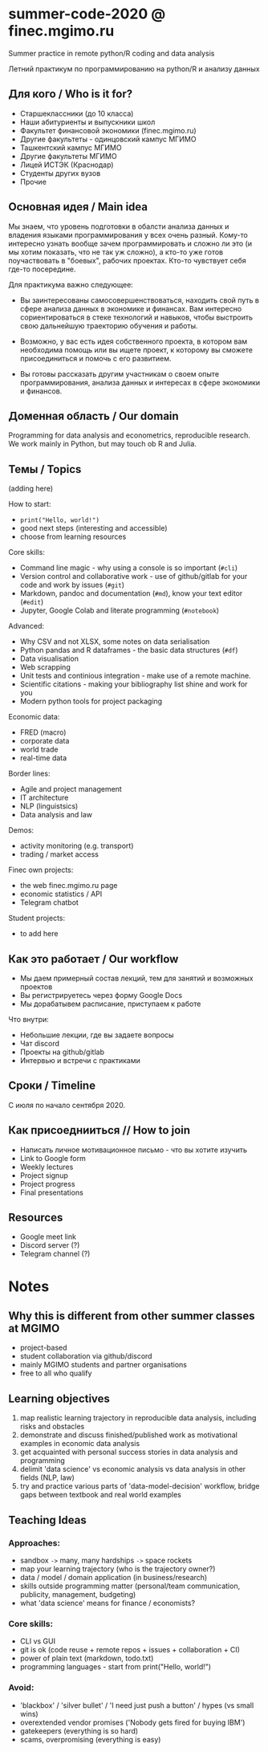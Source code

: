 # summer-code-2020 @ finec.mgimo.ru

Summer practice in remote python/R coding and data analysis

Летний практикум по программированию на python/R и анализу данных

## Для кого / Who is it for?

- Старшеклассники (до 10 класса)
- Наши абитуриенты и выпускники школ
- Факультет финансовой экономики (finec.mgimo.ru)
- Другие факультеты - одинцовский кампус МГИМО
- Ташкентский кампус МГИМО
- Другие факультеты МГИМО
- Лицей ИСТЭК (Краснодар)
- Студенты других вузов
- Прочие

## Основная идея / Main idea

Мы знаем, что уровень подготовки в обалсти анализа данных и владения языками 
программирования у всех очень разный. Кому-то интересно узнать вообще зачем программировать 
и сложно ли это (и мы хотим показать, что не так уж сложно), а кто-то уже готов 
поучаствовать в "боевых", рабочих проектах. Кто-то чувствует себя где-то посередине.

Для практикума важно следующее:

- Вы заинтересованы самосовершенствоваться, находить свой путь в сфере анализа данных
в экономике и финансах. Вам интересно сориентироваться в стеке технологий и навыков, 
чтобы выстроить свою дальнейшую траекторию обучения и работы. 

- Возможно, у вас есть идея собственного проекта, в котором вам необходима помощь или вы 
ищете проект, к которому вы сможете присоединиться и помочь с его развитием. 

- Вы готовы рассказать другим участникам о своем опыте программирования, анализа данных 
и интересах в сфере экономики и финансов.

## Доменная область / Our domain

Programming for data analysis and econometrics, reproducible research. 
We work mainly in Python, but may touch ob R and Julia. 

## Темы / Topics

(adding here)

How to start:

- `print("Hello, world!")`
- good next steps (interesting and accessible)
- choose from learning resources

Core skills:

- Command line magic - why using a console is so important (`#cli`)
- Version control and collaborative work - use of github/gitlab for your code and work by issues (`#git`)
- Markdown, pandoc and documentation (`#md`), know your text editor (`#edit`)
- Jupyter, Google Colab and literate programming (`#notebook`)

Advanced:

- Why CSV and not XLSX, some notes on data serialisation 
- Python pandas and R dataframes - the basic data structures (`#df`)
- Data visualisation
- Web scrapping
- Unit tests and continious integration - make use of a remote machine.  
- Scientific citations - making your bibliography list shine and work for you
- Modern python tools for project packaging

Economic data:

- FRED (macro)
- corporate data
- world trade
- real-time data

Border lines:

- Agile and project management
- IT architecture
- NLP (linguistsics)
- Data analysis and law

Demos:

- activity monitoring (e.g. transport)
- trading / market access 

Finec own projects:

- the web finec.mgimo.ru page
- economic statistics / API
- Telegram chatbot

Student projects: 

- to add here

## Как это работает / Our workflow

- Мы даем примерный состав лекций, тем для занятий и возможных проектов
- Вы регистрируетесь через форму Google Docs
- Мы дорабатывем расписание, приступаем к работе

Что внутри:

- Небольшие лекции, где вы задаете вопросы
- Чат discord
- Проекты на github/gitlab
- Интервью и встречи с практиками

## Сроки / Timeline

С июля по начало сентября 2020.  

## Как присоеднииться // How to join

- Написать личное мотивационное письмо - что вы хотите изучить 
- Link to Google form
- Weekly lectures
- Project signup
- Project progress
- Final presentations

##  Resources

- Google meet link 
- Discord server (?)
- Telegram channel (?)

# Notes

## Why this is different from other summer classes at MGIMO

- project-based
- student collaboration via github/discord 
- mainly MGIMO students and partner organisations
- free to all who qualify

## Learning objectives

1. map realistic learning trajectory in reproducible data analysis, including risks and obstacles
2. demonstrate and discuss finished/published work as motivational examples in economic data analysis
3. get acquainted with personal success stories in data analysis and programming 
4. delimit 'data science' vs economic analysis vs data analysis in other fields (NLP, law)
5. try and practice various parts of 'data-model-decision' workflow, bridge gaps between textbook and real world examples

## Teaching Ideas

### Approaches:

- sandbox `->` many, many hardships `->` space rockets 
- map your learning trajectory (who is the trajectory owner?)
- data / model / domain application (in business/research)
- skills outside programming matter (personal/team communication, publicity, management, budgeting)
- what 'data science' means for finance / economists?

### Core skills:

- CLI vs GUI
- git is ok (code reuse + remote repos + issues + collaboration + CI)
- power of plain text (markdown, todo.txt)
- programming languages - start from print("Hello, world!")

### Avoid:

- 'blackbox' / 'silver bullet' / 'I need just push a button' / hypes (vs small wins) 
- overextended vendor promises ('Nobody gets fired for buying IBM')
- gatekeepers (everything is so hard)
- scams, overpromising (everything is easy)
